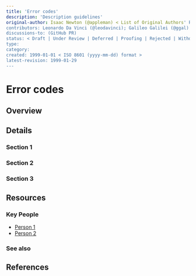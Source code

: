 ```yaml
---
title: 'Error codes'
description: 'Description guidelines'
original-author: Isaac Newton (@appleman) < List of Original Authors' Real Name and Github; email address optional >
contributors: Leonardo Da Vinci (@leodavinci); Galileo Galilei (@ggal) < List of contributors -- Real Name + Github; email optional >
discussions-to: (GitHub PR)
status: < Draft | Under Review | Deferred | Proofing | Rejected | Withdrawn | Accepted | Superseded>
type:
category:
created: 1999-01-01 < ISO 8601 (yyyy-mm-dd) format >
latest-revision: 1999-01-29
---
```


# Error codes

<!-- Use the same title outlined above -->

## Overview

<!--

"If you can't explain it simply, you don't understand it well enough." A couple sentences of non-technical, simple jargon.

(~240 characters)

-->


## Details

<!--
Use this space to explain the protocol, concept, or project. This might include sections such as: Functionality, Features, or Requirements.

Use bullet points, diagrams, code snippets (you can use markdown), etc.

Each section should be >300 words -- and try to keep the article under 5 sections. For extended discussion, link to resources or create another page.

-->

### Section 1

### Section 2

### Section 3

## Resources

### Key People

<!-- List individuals that are integral to the project / feature / have helped in development. References to this section can be made in the earlier section of the post.

e.x. Satashi Nakomoto or Vitalik Buterin

-->

* [Person 1]()
* [Person 2]()

### See also
<!--

Add any external links in this section (that were not explicitly referenced in the content above).

e.x. Documentation sites, forums, publications

-->
## References

<!--

Cite all resources used in this section.

[See Wikipedia's citation guide.](https://en.wikipedia.org/wiki/Wikipedia:Citing_sources)

Our citation guide is a WIP.

-->

